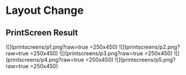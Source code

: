 # Layout Change

## PrintScreen Result

![](printscreens/p1.png?raw=true =250x450)
![](printscreens/p2.png?raw=true =250x450)
![](printscreens/p3.png?raw=true =250x450)
![](printscreens/p4.png?raw=true =250x450)
![](printscreens/p5.png?raw=true =250x450)
